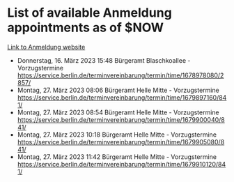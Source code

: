 # List of available Anmeldung appointments as of $NOW
[Link to Anmeldung website](https://service.berlin.de/terminvereinbarung/termin/tag.php?termin=1&anliegen[]=120686&dienstleisterlist=122210,122217,327316,122219,327312,122227,327314,122231,327346,122243,327348,122254,122252,329742,122260,329745,122262,329748,122271,327278,122273,327274,122277,327276,330436,122280,327294,122282,327290,122284,327292,122291,327270,122285,327266,122286,327264,122296,327268,150230,329760,122297,327286,122294,327284,122312,329763,122314,329775,122304,327330,122311,327334,122309,327332,317869,122281,327352,122279,329772,122283,122276,327324,122274,327326,122267,329766,122246,327318,122251,327320,122257,327322,122208,327298,122226,327300&herkunft=http%3A%2F%2Fservice.berlin.de%2Fdienstleistung%2F120686%2F)
- Donnerstag, 16. März 2023 15:48 Bürgeramt Blaschkoallee - Vorzugstermine https://service.berlin.de/terminvereinbarung/termin/time/1678978080/2857/
- Montag, 27. März 2023 08:06 Bürgeramt Helle Mitte - Vorzugstermine https://service.berlin.de/terminvereinbarung/termin/time/1679897160/841/
- Montag, 27. März 2023 08:54 Bürgeramt Helle Mitte - Vorzugstermine https://service.berlin.de/terminvereinbarung/termin/time/1679900040/841/
- Montag, 27. März 2023 10:18 Bürgeramt Helle Mitte - Vorzugstermine https://service.berlin.de/terminvereinbarung/termin/time/1679905080/841/
- Montag, 27. März 2023 11:42 Bürgeramt Helle Mitte - Vorzugstermine https://service.berlin.de/terminvereinbarung/termin/time/1679910120/841/
